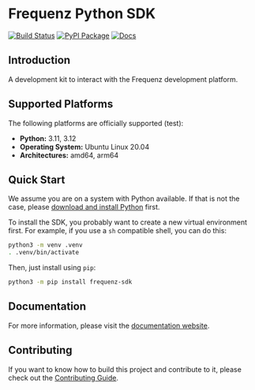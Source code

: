 # Frequenz Python SDK

[![Build Status](https://github.com/frequenz-floss/frequenz-sdk-python/actions/workflows/ci.yaml/badge.svg)](https://github.com/frequenz-floss/frequenz-sdk-python/actions/workflows/ci.yaml)
[![PyPI Package](https://img.shields.io/pypi/v/frequenz-sdk)](https://pypi.org/project/frequenz-sdk/)
[![Docs](https://img.shields.io/badge/docs-latest-informational)](https://frequenz-floss.github.io/frequenz-sdk-python/)

## Introduction

A development kit to interact with the Frequenz development platform.

## Supported Platforms

The following platforms are officially supported (test):

- **Python:** 3.11, 3.12
- **Operating System:** Ubuntu Linux 20.04
- **Architectures:** amd64, arm64

## Quick Start

We assume you are on a system with Python available. If that is not the case,
please [download and install Python](https://www.python.org/downloads/) first.

To install the SDK, you probably want to create a new virtual environment first.
For example, if you use a `sh` compatible shell, you can do this:

```sh
python3 -m venv .venv
. .venv/bin/activate
```

Then, just install using `pip`:

```sh
python3 -m pip install frequenz-sdk
```

## Documentation

For more information, please visit the [documentation
website](https://frequenz-floss.github.io/frequenz-sdk-python/).

## Contributing

If you want to know how to build this project and contribute to it, please
check out the [Contributing Guide](CONTRIBUTING.md).
